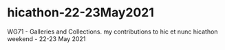 # hicathon-22-23May2021
WG71 - Galleries and Collections. my contributions to hic et nunc hicathon weekend - 22-23 May 2021
